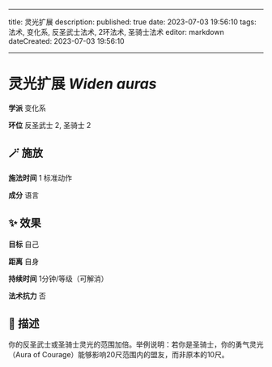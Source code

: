 
---
title: 灵光扩展
description: 
published: true
date: 2023-07-03 19:56:10
tags: 法术, 变化系, 反圣武士法术, 2环法术, 圣骑士法术
editor: markdown
dateCreated: 2023-07-03 19:56:10

---

# **灵光扩展** *Widen auras*

**学派** 变化系 

**环位** 反圣武士 2, 圣骑士 2

## 🪄 施放

**施法时间** 1 标准动作

**成分** 语言

## ✨ 效果 

**目标** 自己 

**距离** 自身  

**持续时间** 1分钟/等级（可解消） 

**法术抗力** 否

## 📖 描述

你的反圣武士或圣骑士灵光的范围加倍。举例说明：若你是圣骑士，你的勇气灵光（Aura of Courage）能够影响20尺范围内的盟友，而非原本的10尺。
    